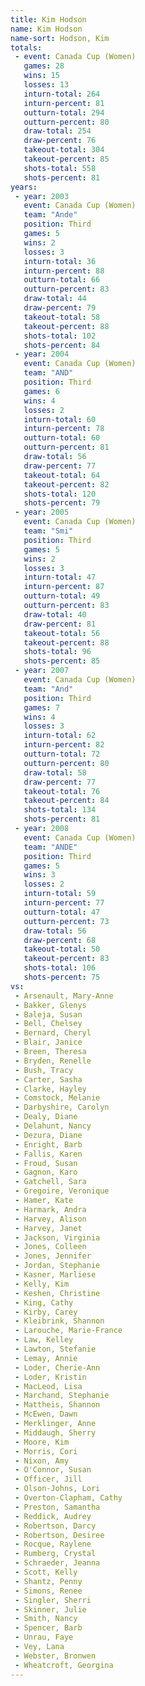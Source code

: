 ```yaml
---
title: Kim Hodson
name: Kim Hodson
name-sort: Hodson, Kim
totals:
 - event: Canada Cup (Women)
   games: 28
   wins: 15
   losses: 13
   inturn-total: 264
   inturn-percent: 81
   outturn-total: 294
   outturn-percent: 80
   draw-total: 254
   draw-percent: 76
   takeout-total: 304
   takeout-percent: 85
   shots-total: 558
   shots-percent: 81
years:
 - year: 2003
   event: Canada Cup (Women)
   team: "Ande"
   position: Third
   games: 5
   wins: 2
   losses: 3
   inturn-total: 36
   inturn-percent: 88
   outturn-total: 66
   outturn-percent: 83
   draw-total: 44
   draw-percent: 79
   takeout-total: 58
   takeout-percent: 88
   shots-total: 102
   shots-percent: 84
 - year: 2004
   event: Canada Cup (Women)
   team: "AND"
   position: Third
   games: 6
   wins: 4
   losses: 2
   inturn-total: 60
   inturn-percent: 78
   outturn-total: 60
   outturn-percent: 81
   draw-total: 56
   draw-percent: 77
   takeout-total: 64
   takeout-percent: 82
   shots-total: 120
   shots-percent: 79
 - year: 2005
   event: Canada Cup (Women)
   team: "Smi"
   position: Third
   games: 5
   wins: 2
   losses: 3
   inturn-total: 47
   inturn-percent: 87
   outturn-total: 49
   outturn-percent: 83
   draw-total: 40
   draw-percent: 81
   takeout-total: 56
   takeout-percent: 88
   shots-total: 96
   shots-percent: 85
 - year: 2007
   event: Canada Cup (Women)
   team: "And"
   position: Third
   games: 7
   wins: 4
   losses: 3
   inturn-total: 62
   inturn-percent: 82
   outturn-total: 72
   outturn-percent: 80
   draw-total: 58
   draw-percent: 77
   takeout-total: 76
   takeout-percent: 84
   shots-total: 134
   shots-percent: 81
 - year: 2008
   event: Canada Cup (Women)
   team: "ANDE"
   position: Third
   games: 5
   wins: 3
   losses: 2
   inturn-total: 59
   inturn-percent: 77
   outturn-total: 47
   outturn-percent: 73
   draw-total: 56
   draw-percent: 68
   takeout-total: 50
   takeout-percent: 83
   shots-total: 106
   shots-percent: 75
vs:
 - Arsenault, Mary-Anne
 - Bakker, Glenys
 - Baleja, Susan
 - Bell, Chelsey
 - Bernard, Cheryl
 - Blair, Janice
 - Breen, Theresa
 - Bryden, Renelle
 - Bush, Tracy
 - Carter, Sasha
 - Clarke, Hayley
 - Comstock, Melanie
 - Darbyshire, Carolyn
 - Dealy, Diane
 - Delahunt, Nancy
 - Dezura, Diane
 - Enright, Barb
 - Fallis, Karen
 - Froud, Susan
 - Gagnon, Karo
 - Gatchell, Sara
 - Gregoire, Veronique
 - Hamer, Kate
 - Harmark, Andra
 - Harvey, Alison
 - Harvey, Janet
 - Jackson, Virginia
 - Jones, Colleen
 - Jones, Jennifer
 - Jordan, Stephanie
 - Kasner, Marliese
 - Kelly, Kim
 - Keshen, Christine
 - King, Cathy
 - Kirby, Carey
 - Kleibrink, Shannon
 - Larouche, Marie-France
 - Law, Kelley
 - Lawton, Stefanie
 - Lemay, Annie
 - Loder, Cherie-Ann
 - Loder, Kristin
 - MacLeod, Lisa
 - Marchand, Stephanie
 - Mattheis, Shannon
 - McEwen, Dawn
 - Merklinger, Anne
 - Middaugh, Sherry
 - Moore, Kim
 - Morris, Cori
 - Nixon, Amy
 - O'Connor, Susan
 - Officer, Jill
 - Olson-Johns, Lori
 - Overton-Clapham, Cathy
 - Preston, Samantha
 - Reddick, Audrey
 - Robertson, Darcy
 - Robertson, Desiree
 - Rocque, Raylene
 - Rumberg, Crystal
 - Schraeder, Jeanna
 - Scott, Kelly
 - Shantz, Penny
 - Simons, Renee
 - Singler, Sherri
 - Skinner, Julie
 - Smith, Nancy
 - Spencer, Barb
 - Unrau, Faye
 - Vey, Lana
 - Webster, Bronwen
 - Wheatcroft, Georgina
---
```

